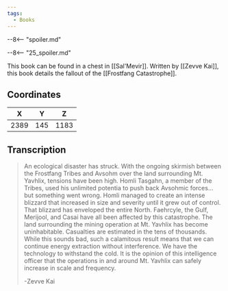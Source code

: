 ```yaml
---
tags:
  - Books
---
```


--8<-- "spoiler.md"

--8<-- "25_spoiler.md"

This book can be found in a chest in [[Sal'Mevir]]. Written by [[Zevve Kai]], this book details the fallout of the [[Frostfang Catastrophe]].

## Coordinates
| **X** | **Y** | **Z** |
| :---: | :---: | :---: |
| 2389  |  145  | 1183  |

## Transcription
> An ecological disaster has struck. With the ongoing skirmish between the Frostfang Tribes and Avsohm over the land surrounding Mt. Yavhlix, tensions have been high. Homli Tasgahn, a member of the Tribes, used his unlimited potentia to push back Avsohmic forces... but something went wrong. Homli managed to create an intense blizzard that increased in size and severity until it grew out of control. That blizzard has enveloped the entire North. Faehrcyle, the Gulf, Merijool, and Casai have all been affected by this catastrophe. The land surrounding the mining operation at Mt. Yavhlix has become uninhabitable. Casualties are estimated in the tens of thousands. While this sounds bad, such a calamitous result means that we can continue energy extraction without interference. We have the technology to withstand the cold. It is the opinion of this intelligence officer that the operations in and around Mt. Yavhlix can safely increase in scale and frequency.
>
> -Zevve Kai
